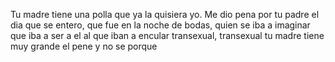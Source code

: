 Tu madre tiene una polla que ya la quisiera yo.
Me dio pena por tu padre el dia que se entero,
que fue en la noche de bodas, quien se iba a imaginar
que iba a ser a el al que iban a encular
transexual, transexual
tu madre tiene muy grande el pene y no se porque
